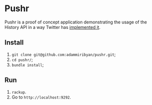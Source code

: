 # Pushr

Pushr is a proof of concept application demonstrating the usage of the History API in a way Twitter has [implemented it](https://blog.twitter.com/2012/implementing-pushstate-for-twittercom).

## Install

1. `git clone git@github.com:adammiribyan/pushr.git`;
2. `cd pushr/`;
3. `bundle install`;

## Run

1. `rackup`.
2. Go to `http://localhost:9292`.
